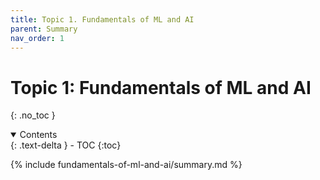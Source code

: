 ```yaml
---
title: Topic 1. Fundamentals of ML and AI
parent: Summary
nav_order: 1
---
```


# Topic 1: Fundamentals of ML and AI
{: .no_toc }

<details open markdown="block">
  <summary>
    Contents
  </summary>
  {: .text-delta }
- TOC
{:toc}
</details>

{% include fundamentals-of-ml-and-ai/summary.md %}